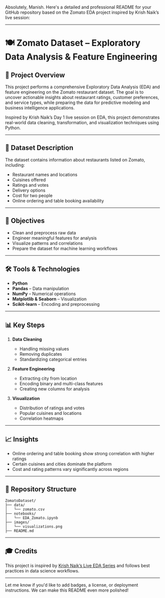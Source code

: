 Absolutely, Manish. Here's a detailed and professional README for your GitHub repository based on the Zomato EDA project inspired by Krish Naik’s live session:

---

# 🍽️ Zomato Dataset – Exploratory Data Analysis & Feature Engineering

## 📌 Project Overview  
This project performs a comprehensive Exploratory Data Analysis (EDA) and feature engineering on the Zomato restaurant dataset. The goal is to uncover actionable insights about restaurant ratings, customer preferences, and service types, while preparing the data for predictive modeling and business intelligence applications.

Inspired by Krish Naik’s Day 1 live session on EDA, this project demonstrates real-world data cleaning, transformation, and visualization techniques using Python.

---

## 📂 Dataset Description  
The dataset contains information about restaurants listed on Zomato, including:
- Restaurant names and locations
- Cuisines offered
- Ratings and votes
- Delivery options
- Cost for two people
- Online ordering and table booking availability

---

## 🧠 Objectives  
- Clean and preprocess raw data  
- Engineer meaningful features for analysis  
- Visualize patterns and correlations  
- Prepare the dataset for machine learning workflows

---

## 🛠️ Tools & Technologies  
- **Python**  
- **Pandas** – Data manipulation  
- **NumPy** – Numerical operations  
- **Matplotlib & Seaborn** – Visualization  
- **Scikit-learn** – Encoding and preprocessing

---

## 📊 Key Steps  
1. **Data Cleaning**  
   - Handling missing values  
   - Removing duplicates  
   - Standardizing categorical entries

2. **Feature Engineering**  
   - Extracting city from location  
   - Encoding binary and multi-class features  
   - Creating new columns for analysis

3. **Visualization**  
   - Distribution of ratings and votes  
   - Popular cuisines and locations  
   - Correlation heatmaps

---

## 📈 Insights  
- Online ordering and table booking show strong correlation with higher ratings  
- Certain cuisines and cities dominate the platform  
- Cost and rating patterns vary significantly across regions

---

## 📁 Repository Structure  
```
ZomatoDataset/
├── data/
│   └── zomato.csv
├── notebooks/
│   └── EDA_Zomato.ipynb
├── images/
│   └── visualizations.png
├── README.md
```

---

## 🎓 Credits  
This project is inspired by [Krish Naik’s Live EDA Series](https://www.youtube.com/watch?v=F-X82zhIfBo) and follows best practices in data science workflows.

---

Let me know if you'd like to add badges, a license, or deployment instructions. We can make this README even more polished!
